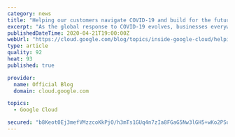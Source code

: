 ```yaml
---
category: news
title: "Helping our customers navigate COVID-19 and build for the future"
excerpt: "As the global response to COVID-19 evolves, businesses everywhere are adapting to an ever-changing environment that forces them to think differently. Our focus at Google Cloud right now is helping our customers navigate the impacts of COVID-19, whether that’s helping employees work remotely, ensuring"
publishedDateTime: 2020-04-21T19:00:00Z
webUrl: "https://cloud.google.com/blog/topics/inside-google-cloud/helping-our-customers-navigate-covid-19/"
type: article
quality: 92
heat: 93
published: true

provider:
  name: Official Blog
  domain: cloud.google.com

topics:
  - Google Cloud

secured: "b8Keot0Ej3mefVMzzcoKkPjO/h3mTs1GUq4n7zIa8FGaG5Nw3lGH5+wKo2PSu7HCoVY+vBO0C5XNq6SkokGPMwMWRnoDVodgZbigDq4up5cEKoxSIGdpIxMbEhRp2HGAug2HRdxsPksqEfFhWvOzo0gGMdY5hqBoM81eDInymVJW+ONfVSAxe1cg1jYIoll8lWB06I1kxv9no4MLnnbyjXeoIL0E3NyyDaUOypw9OQUptOvmLJfhNp1HoEj90nJHBxvrPJg7NnIRA1TYHfel8KaBOI1qyN/Idlz/D6EfX0TEF+T2qgapzfIbHyvfYDGmnAkYftTdvYMSUlIwG7l0mA==;DPou+Vt1lWCiIo1pyWklyw=="
---
```


